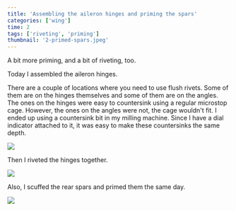```yaml
---
title: 'Assembling the aileron hinges and priming the spars'
categories: ['wing']
time: 2
tags: ['riveting', 'priming']
thumbnail: '2-primed-spars.jpeg'
---
```


A bit more priming, and a bit of riveting, too.

<!-- more -->

Today I assembled the aileron hinges.

There are a couple of locations where you need to use flush rivets. Some of them are on the hinges themselves and some of them are on the angles. The ones on the hinges were easy to countersink using a regular microstop cage. However, the ones on the angles were not, the cage wouldn't fit. I ended up using a countersink bit in my milling machine. Since I have a dial indicator attached to it, it was easy to make these countersinks the same depth.

![](0-countersinking-angles.jpeg)

Then I riveted the hinges together.

![](1-assembled-aileron-hinges.jpeg)

Also, I scuffed the rear spars and primed them the same day.

![](2-primed-spars.jpeg)
